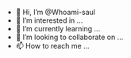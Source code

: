 - 👋 Hi, I’m @Whoami-saul
- 👀 I’m interested in ...
- 🌱 I’m currently learning ...
- 💞️ I’m looking to collaborate on ...
- 📫 How to reach me ...

<!---
Whoami-saul/Whoami-saul is a ✨ special ✨ repository because its `README.md` (this file) appears on your GitHub profile.
You can click the Preview link to take a look at your changes.
--->
